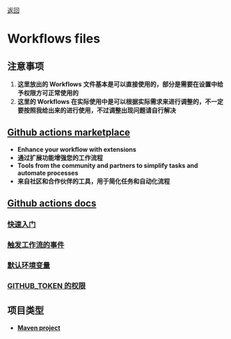 [返回](../README.md)
# **Workflows files**

## **注意事项**
1. **这里放出的 Workflows 文件基本是可以直接使用的，部分是需要在设置中给予权限方可正常使用的**
2. **这里的 Workflows 在实际使用中是可以根据实际需求来进行调整的，不一定要按照我给出来的进行使用，不过调整出现问题请自行解决**

## **[Github actions marketplace](https://github.com/marketplace?type=actions)**
- **Enhance your workflow with extensions**
- **通过扩展功能增强您的工作流程**
- **Tools from the community and partners to simplify tasks and automate processes**
- **来自社区和合作伙伴的工具，用于简化任务和自动化流程**
## **[Github actions docs](https://docs.github.com/zh/actions)**
### **[快速入门](https://docs.github.com/zh/actions/writing-workflows/quickstart)**
### **[触发工作流的事件](https://docs.github.com/zh/actions/writing-workflows/choosing-when-your-workflow-runs/events-that-trigger-workflows)**
### **[默认环境变量](https://docs.github.com/zh/actions/writing-workflows/choosing-what-your-workflow-does/store-information-in-variables#default-environment-variables)**
### **[GITHUB_TOKEN 的权限](https://docs.github.com/zh/actions/writing-workflows/choosing-what-your-workflow-does/controlling-permissions-for-github_token)**
## **项目类型**
- **[Maven project](./mavenProject/README.md)**